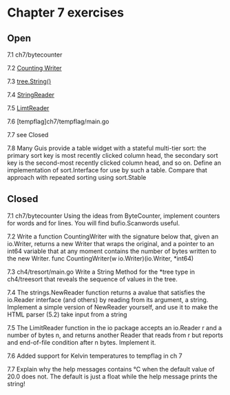 # Chapter 7 exercises

## Open
7.1 ch7/bytecounter 

7.2 [Counting Writer](examples/ch7/countingwriter/cw.go)

7.3 [tree.String()](ch4/tresort/main.go)

7.4 [StringReader](exercises/ch7/newreader/nr.go)

7.5 [LimtReader](exercises/ch7/newreader/nr.go)

7.6 [tempflag]ch7/tempflag/main.go

7.7 see Closed

7.8 Many Guis provide a table widget with a stateful multi-tier sort: the
    primary sort key is most recently clicked column head, the secondary sort
    key is the second-most recently clicked column head, and so on. Define an
    implementation of sort.Interface for use by such a table. Compare that 
    approach with repeated sorting using sort.Stable

## Closed

7.1 ch7/bytecounter
    Using the ideas from ByteCounter, implement counters for words and
    for lines. You will find bufio.Scanwords useful.

7.2 Write a function CountingWriter with the signature below that, given
    an io.Writer, returns a new Writer that wraps the original, and a 
    pointer to an int64 variable that at any moment contains the 
    number of bytes written to the new Writer. 
    func CountingWriter(w io.Writer)(io.Writer, *int64)

7.3 ch4/tresort/main.go 
    Write a String Method for the *tree type in ch4/treesort that reveals
    the sequence of values in the tree.

7.4 The strings.NewReader function returns a avalue that satisfies the io.Reader
    interface (and others) by reading from its argument, a string. Implement a 
    simple version of NewReader yourself, and use it to make the HTML parser 
    (5.2) take input from a string

7.5 The LimitReader function in the io package accepts an io.Reader r and a
    number of bytes n, and returns another Reader that reads from r but reports
    and end-of-file condition after n bytes. Implement it. 

7.6 Added support for Kelvin temperatures to tempflag in ch 7

7.7 Explain why the help messages contains °C when the default value of 20.0 
    does not.
    The default is just a float while the help message prints the string!

